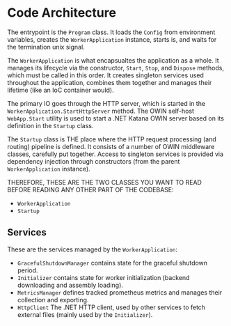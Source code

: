 # Code Architecture

The entrypoint is the `Program` class. It loads the `Config` from environment variables, creates the `WorkerApplication` instance, starts is, and waits for the termination unix signal.

The `WorkerApplication` is what encapsualtes the application as a whole. It manages its lifecycle via the constructor, `Start`, `Stop`, and `Dispose` methods, which must be called in this order. It creates singleton services used throughout the application, combines them together and manages their lifetime (like an IoC container would).

The primary IO goes through the HTTP server, which is started in the `WorkerApplication.StartHttpServer` method. The OWIN self-host `WebApp.Start` utility is used to start a .NET Katana OWIN server based on its definition in the `Startup` class.

The `Startup` class is THE place where the HTTP request processing (and routing) pipeline is defined. It consists of a number of OWIN middleware classes, carefully put together. Access to singleton services is provided via dependency injection through constructors (from the parent `WorkerApplication` instance).

THEREFORE, THESE ARE THE TWO CLASSES YOU WANT TO READ BEFORE READING ANY OTHER PART OF THE CODEBASE:

- `WorkerApplication`
- `Startup`


## Services

These are the services managed by the `WorkerApplication`:

- `GracefulShutdownManager` contains state for the graceful shutdown period.
- `Initializer` contains state for worker initialization (backend downloading and assembly loading).
- `MetricsManager` defines tracked prometheus metrics and manages their collection and exporting.
- `HttpClient` The .NET HTTP client, used by other services to fetch external files (mainly used by the `Initializer`).
